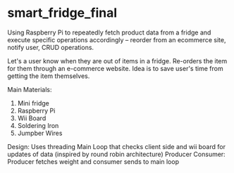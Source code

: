 # smart_fridge_final

Using Raspberry Pi to repeatedly fetch product data from a fridge and execute specific operations accordingly – reorder from an ecommerce site, notify user, CRUD operations. 

Let's a user know when they are out of items in a fridge. Re-orders the item for them through an e-commerce website. Idea is to save user's time from getting the item themselves. 

Main Materials: 
 1. Mini fridge
 2. Raspberry Pi 
 3. Wii Board
 4. Soldering Iron 
 5. Jumpber Wires 
 
Design: Uses threading 
  Main Loop that checks client side and wii board for updates of data (inspired by round robin architecture)
  Producer Consumer: Producer fetches weight and consumer sends to main loop
  
 
